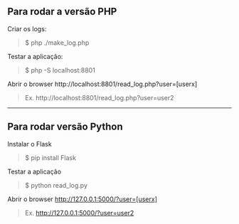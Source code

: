 Para rodar a versão PHP
-----------------------

Criar os logs:
> $ php ./make_log.php

Testar a aplicação:
> $ php -S localhost:8801

Abrir o browser http://localhost:8801/read_log.php?user=[userx]
> Ex. http://localhost:8801/read_log.php?user=user2

---

Para rodar versão Python
------------------------

Instalar o Flask
> $ pip install Flask

Testar a aplicação
> $ python read_log.py

Abrir o browser http://127.0.0.1:5000/?user=[userx]
> Ex. http://127.0.0.1:5000/?user=user2